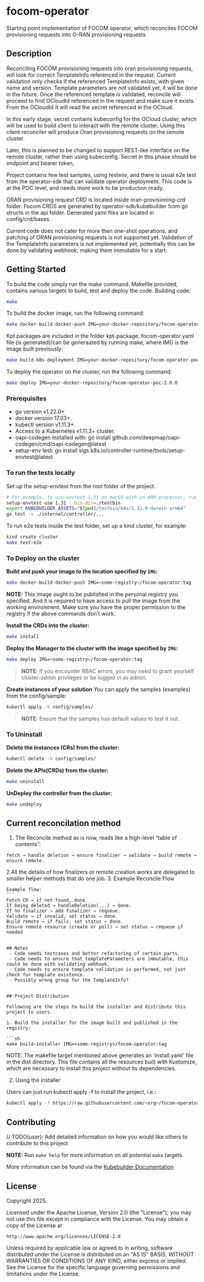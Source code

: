 # focom-operator
Starting point implementation of FOCOM operator, which reconciles FOCOM provisioning requests into O-RAN provisioning requests.

## Description
Reconciling FOCOM provisioning requests into oran provisioning requests, will look for correct TemplateInfo referenced in the request. Current validation only 
checks if the referenced TemplateInfo exists, with given name and version. Template parameters are not validated yet, it will be done in the future.
Once the referenced template is validated, reconcile will proceed to find OCloudId referenced in the request and make sure it exists. From the OCloudId it will
read the secret referenced in the OCloud. 

In this early stage, secret contains kubeconfig for the OCloud cluster, which will be used to build client to interact with the remote cluster. Using this client
reconciler will produce Oran provisioning requests on the remote cluster.

Later, this is planned to be changed to support REST-like interface on the remote cluster, rather then using kubeconfig. Secret in this phase should be endpoint and bearer token,

Project contains few test samples, using testenv, and there is usual e2e test from the operator-sdk that can validate operator deployment.
This code is at the POC level, and needs more work to be production ready.

ORAN provisioning request CRD is located inside oran-provisioning-crd folder.
Focom CRDS are generated by operator-sdk/kubebuilder from go structs in the api folder.
Generated yaml files are located in config/crd/bases.

Current code does not cater for more then one-shot operations, and patching of ORAN provisioning requests is not supported yet.
Validation of the TemplateInfo parameters is not implemented yet, potentially this can be done by validating webhook, making them immutable for a start.



## Getting Started

To build the code simply run the make command. Makefile provided, contains various targets to build, test and deploy the code.
Building code:

```sh
make
```

To build the docker image, run the following command:

```sh
make docker-build docker-push IMG=your-docker-repository/focom-operator-poc:2.0.0
```


Kpt packages are included in the folder kpt-package, focom-operator.yaml file (is generated)/can be generaated by running make, where IMG is the image built previously:

```sh
make build-k8s-deployment IMG=your-docker-repository/focom-operator-poc:2.0.0
```
To deploy the operator on the cluster, run the following command:

```sh
make deploy IMG=your-docker-repository/focom-operator-poc:2.0.0
```


### Prerequisites
- go version v1.22.0+
- docker version 17.03+.
- kubectl version v1.11.3+.
- Access to a Kubernetes v1.11.3+ cluster.
- oapi-codegen installed with: go install github.com/deepmap/oapi-codegen/cmd/oapi-codegen@latest
- setup-env test: go install sigs.k8s.io/controller-runtime/tools/setup-envtest@latest

### To run the tests locally

Set up the setup-envtest from the root folder of the project.
```sh
# For example, to use envtest 1.31 on macOS with an ARM processor, run:
setup-envtest use 1.31 --bin-dir=./testbin
export KUBEBUILDER_ASSETS="$(pwd)/testbin/k8s/1.31.0-darwin-arm64"
go test -v ./internal/controller/...
```

To run e2e tests inside the test folder, set up a kind cluster, for example:

```sh
kind create cluster
make test-e2e
```


### To Deploy on the cluster
**Build and push your image to the location specified by `IMG`:**

```sh
make docker-build docker-push IMG=<some-registry>/focom-operator:tag
```

**NOTE:** This image ought to be published in the personal registry you specified.
And it is required to have access to pull the image from the working environment.
Make sure you have the proper permission to the registry if the above commands don’t work.

**Install the CRDs into the cluster:**

```sh
make install
```

**Deploy the Manager to the cluster with the image specified by `IMG`:**

```sh
make deploy IMG=<some-registry>/focom-operator:tag
```

> **NOTE**: If you encounter RBAC errors, you may need to grant yourself cluster-admin
privileges or be logged in as admin.

**Create instances of your solution**
You can apply the samples (examples) from the config/sample:

```sh
kubectl apply -k config/samples/
```

>**NOTE**: Ensure that the samples has default values to test it out.

### To Uninstall
**Delete the instances (CRs) from the cluster:**

```sh
kubectl delete -k config/samples/
```

**Delete the APIs(CRDs) from the cluster:**

```sh
make uninstall
```

**UnDeploy the controller from the cluster:**

```sh
make undeploy
```

## Current reconcilation method

1. The Reconcile method as is now, reads like a high-level “table of contents”: 
```
fetch → handle deletion → ensure finalizer → validate → build remote → ensure remote.
```
2.All the details of how finalizers or remote creation works are delegated to smaller helper methods that do one job.
3. Example Reconcile Flow

    Example flow:
    ```
    Fetch CR → if not found, done.
    If being deleted → handleDeletion(...) → done.
    If no finalizer → add finalizer → requeue.
    Validate → if invalid, set status → done.
    Build remote → if fails, set status → done.
    Ensure remote resource (create or poll) → set status → requeue if needed
   ```

## Notes
    - Code needs testcases and better refactoring of certain parts.
    - Code needs to ensure that templateParameters are immutable, this could be done with validating webhook.
    - Code needs to ensure template validation is performed, not just check for template existence.
    - Possibly wrong group for the TemplateInfo?


## Project Distribution

Following are the steps to build the installer and distribute this project to users.

1. Build the installer for the image built and published in the registry:

```sh
make build-installer IMG=<some-registry>/focom-operator:tag
```

NOTE: The makefile target mentioned above generates an 'install.yaml'
file in the dist directory. This file contains all the resources built
with Kustomize, which are necessary to install this project without
its dependencies.

2. Using the installer

Users can just run kubectl apply -f <URL for YAML BUNDLE> to install the project, i.e.:

```sh
kubectl apply -f https://raw.githubusercontent.com/<org>/focom-operator/<tag or branch>/dist/install.yaml
```

## Contributing
// TODO(user): Add detailed information on how you would like others to contribute to this project

**NOTE:** Run `make help` for more information on all potential `make` targets

More information can be found via the [Kubebuilder Documentation](https://book.kubebuilder.io/introduction.html)

## License

Copyright 2025.

Licensed under the Apache License, Version 2.0 (the "License");
you may not use this file except in compliance with the License.
You may obtain a copy of the License at

    http://www.apache.org/licenses/LICENSE-2.0

Unless required by applicable law or agreed to in writing, software
distributed under the License is distributed on an "AS IS" BASIS,
WITHOUT WARRANTIES OR CONDITIONS OF ANY KIND, either express or implied.
See the License for the specific language governing permissions and
limitations under the License.

